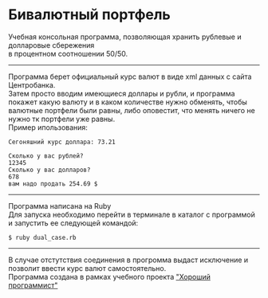 Бивалютный портфель
======

Учебная консольная программа, позволяющая хранить рублевые и долларовые сбережения  
в процентном соотношении 50/50.  
___

Программа берет официальный курс валют в виде xml данных с сайта Центробанка.  
Затем просто вводим имеющиеся доллары и рубли, и программа покажет какую валюту и в каком количестве нужно обменять,
чтобы валютные портфели были равны, либо оповестит, что менять ничего не нужно тк портфели уже равны.  
Пример ипользования:  
```
Сегоняшний курс доллара: 73.21

Сколько у вас рублей?
12345
Сколько у вас долларов?
678
вам надо продать 254.69 $
```
___

Программа написана на Ruby  
Для запуска необходимо перейти в терминале в каталог с программой и запустить ее следующей командой:
```
$ ruby dual_case.rb
```
___

В случае отстутствия соединения в прогромма выдаст исключение и позволит ввести курс валют самостоятельно.  
Программа создана в рамках учебного проекта ["Хороший программист"](https://goodprogrammer.ru)
